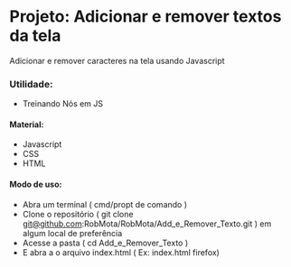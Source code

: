 # Projeto: Adicionar e remover textos da tela
Adicionar e remover caracteres na tela usando Javascript

### Utilidade:
* Treinando Nós em JS

#### Material:
* Javascript
* CSS
* HTML

#### Modo de uso:
* Abra um terminal ( cmd/propt de comando )
* Clone o repositório ( git clone git@github.com:RobMota/RobMota/Add_e_Remover_Texto.git ) em algum local de preferência
* Acesse a pasta ( cd Add_e_Remover_Texto )
* E abra a o arquivo index.html ( Ex: index.html firefox)

